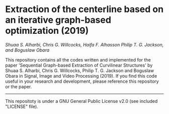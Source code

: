 # Extraction of the centerline based on an iterative graph-based optimization (2019)
*Shuaa S. Alharbi, Chris G. Willcocks, Haifa F. Alhasson Philip T. G. Jackson, and Boguslaw Obara*

This repository contains all the codes written and implemented for the paper 'Sequential Graph-based Extraction of Curvilinear Structures' by Shuaa S. Alharbi, Chris G. Willcocks, Philip T. G. Jackson and Boguslaw Obara in Signal, Image and Video Processing (2019). If you find this code useful in your research and development, please reference this repository or the paper.
*******
This repositoty is under a GNU General Public License v2.0 (see included "LICENSE" file).


